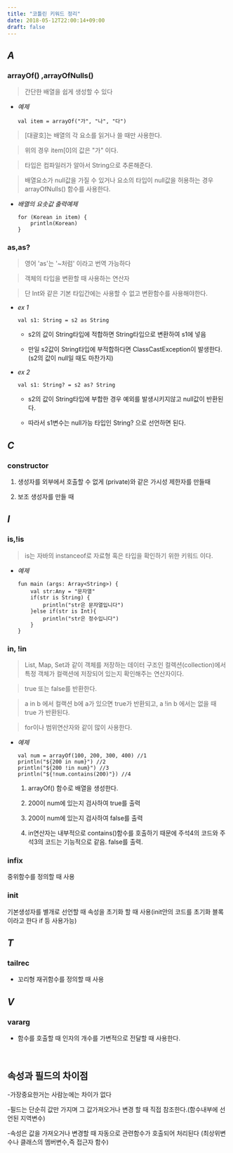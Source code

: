 ```yaml
---
title: "코틀린 키워드 정리"
date: 2018-05-12T22:00:14+09:00
draft: false
---
```

## ___A___

### arrayOf() ,arrayOfNulls()

> 간단한 배열을 쉽게 생성할 수 있다

* _예제_

    ```
    val item = arrayOf("가", "나", "다")
    ```

> [대괄호]는 배열의 각 요소를 읽거나 쓸 때만 사용한다. 

> 위의 경우 item[0]의 값은 "가" 이다.

> 타입은 컴파일러가 알아서 String으로 추론해준다.

> 배열요소가 null값을 가질 수 있거나 요소의 타입이 null값을 허용하는 경우 arrayOfNulls() 함수를 사용한다.

* _배열의 요솟값 출력예제_

    ```
    for (Korean in item) {
        println(Korean)
    }
    ```

### as,as?

> 영어 'as'는 '~처럼' 이라고 번역 가능하다

> 객체의 타입을 변환할 때 사용하는 연산자
    
> 단 Int와 같은 기본 타입간에는 사용할 수 없고 변환함수를 사용해야한다.

* _ex 1_

    ```
    val s1: String = s2 as String
    ```
    * s2의 값이 String타입에 적합하면 String타입으로 변환하여 s1에 넣음

    * 만일 s2값이 String타입에 부적합하다면 ClassCastException이 발생한다. (s2의 값이 null일 때도 마찬가지)

* _ex 2_

    ```
    val s1: String? = s2 as? String
    ```

    * s2의 값이 String타입에 부합한 경우 예외를 발생시키지않고 null값이 반환된다.
    
    * 따라서 s1변수는 null가능 타입인 String? 으로 선언하면 된다.

## ___C___

### constructor 

1. 생성자를 외부에서 호출할 수 없게 (private)와 같은 가시성 제한자를 만들때 

2. 보조 생성자를 만들 때


## ___I___

### is,!is

> is는 자바의 instanceof로 자료형 혹은 타입을 확인하기 위한 키워드 이다. 

* _예제_

    ```
    fun main (args: Array<String>) {
        val str:Any = "문자열"
        if(str is String) {
            println("str은 문자열입니다")
        }else if(str is Int){
            println("str은 정수입니다")
        }
    }
    ```

### in, !in 

> List, Map, Set과 같이 객체를 저장하는 데이터 구조인 컬렉션(collection)에서 특정 객체가 컬랙션에 저장되어 있는지 확인해주는 연산자이다.

> true 또는 false를 반환한다. 

> a in b 에서 컬랙션 b에 a가 있으면 true가 반환되고, a !in b 에서는 없을 때 true 가 반환된다.

> for이나 범위연산자와 같이 많이 사용한다.

* _예제_

    ```
    val num = arrayOf(100, 200, 300, 400) //1
    println("${200 in num}") //2
    println("${200 !in num}") //3
    println("${!num.contains(200)"}) //4
    ```

    1) arrayOf() 함수로 배열을 생성한다. 
    
    2) 200이 num에 있는지 검사하여 true를 출력

    3) 200이 num에 있는지 검사하여 false를 출력

    4) in연산자는 내부적으로 contains()함수를 호출하기 때문에 주석4의 코드와 주석3의 코드는 기능적으로 같음. false를 출력.

### infix 

중위함수를 정의할 때 사용

### init 

기본생성자를 별개로 선언할 때 속성을 초기화 할 때 사용(init안의 코드를 초기화 블록이라고 한다 if 등 사용가능)


## ___T___

### tailrec 

* 꼬리형 재귀함수를 정의할 때 사용


## ___V___

### vararg 

* 함수를 호출할 때 인자의 개수를 가변적으로 전달할 때 사용한다. 

<br>

## 속성과 필드의 차이점

-가장중요한거는 사람눈에는 차이가 없다

-필드는 단순히 값만 가지며 그 값가져오거나 변경 할 때 직접 참조한다.(함수내부에 선언된 지역변수)

-속성은 값을 가져오거나 변경할 때 자동으로 관련함수가 호출되어 처리된다 (최상위변수나 클래스의 멤버변수,즉 접근자 함수)


